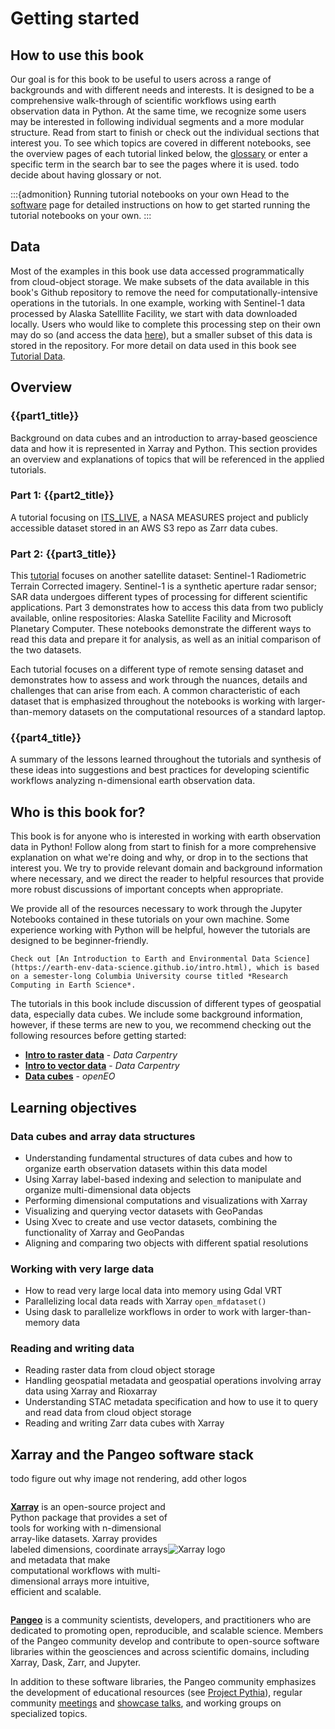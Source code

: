 # Getting started

## How to use this book

Our goal is for this book to be useful to users across a range of backgrounds and with different needs and interests. It is designed to be a comprehensive walk-through of scientific workflows using earth observation data in Python. At the same time, we recognize some users may be interested in following individual segments and a more modular structure. Read from start to finish or check out the individual sections that interest you. To see which topics are covered in different notebooks, see the overview pages of each tutorial linked below, the [glossary](../pt4/glossary.md) or enter a specific term in the search bar to see the pages where it is used. todo decide about having glossary or not.

:::{admonition} Running tutorial notebooks on your own
Head to the [software](software.md) page for detailed instructions on how to get started running the tutorial notebooks on your own.
:::

## Data

Most of the examples in this book use data accessed programmatically from cloud-object storage. We make subsets of the data available in this book's Github repository to remove the need for computationally-intensive operations in the tutorials. In one example, working with Sentinel-1 data processed by Alaska Satelllite Facility, we start with data downloaded locally. Users who would like to complete this processing step on their own may do so (and access the data [here]()), but a smaller subset of this data is stored in the repository. For more detail on data used in this book see [Tutorial Data](../background/tutorial_data.md).


## Overview

### {{part1_title}}
Background on data cubes and an introduction to array-based geoscience data and how it is represented in Xarray and Python. This section provides an overview and explanations of topics that will be referenced in the applied tutorials.

### Part 1: {{part2_title}}
A tutorial focusing on [ITS_LIVE](https://its-live.jpl.nasa.gov/), a NASA MEASURES project and publicly accessible dataset stored in an AWS S3 repo as Zarr data cubes. 

### Part 2: {{part3_title}}
This [tutorial](sentinel1_intro.md) focuses on another satellite dataset: Sentinel-1 Radiometric Terrain Corrected imagery. Sentinel-1 is a synthetic aperture radar sensor; SAR data undergoes different types of processing for different scientific applications. Part 3 demonstrates how to access this data from two publicly available, online respositories: Alaska Satellite Facility and Microsoft Planetary Computer. These notebooks demonstrate the different ways to read this data and prepare it for analysis, as well as an initial comparison of the two datasets. 

Each tutorial focuses on a different type of remote sensing dataset and demonstrates how to assess and work through the nuances, details and challenges that can arise from each. A common characteristic of each dataset that is emphasized throughout the notebooks is working with larger-than-memory datasets on the computational resources of a standard laptop. 

### {{part4_title}}

A summary of the lessons learned throughout the tutorials and synthesis of these ideas into suggestions and best practices for developing scientific workflows analyzing n-dimensional earth observation data. 

## Who is this book for?

This book is for anyone who is interested in working with earth observation data in Python! Follow along from start to finish for a more comprehensive explanation on what we're doing and why, or drop in to the sections that interest you. We try to provide relevant domain and background information where necessary, and we direct the reader to helpful resources that provide more robust discussions of important concepts when appropriate.

We provide all of the resources necessary to work through the Jupyter Notebooks contained in these tutorials on your own machine. Some experience working with Python will be helpful, however the tutorials are designed to be beginner-friendly.

```{admonition} If you'd like a more thorough background on working with geospatial data in Python 
Check out [An Introduction to Earth and Environmental Data Science](https://earth-env-data-science.github.io/intro.html), which is based on a semester-long Columbia University course titled *Research Computing in Earth Science*.
```

The tutorials in this book include discussion of different types of geospatial data, especially data cubes. We include some background information, however, if these terms are new to you, we recommend checking out the following resources before getting started: 

- [**Intro to raster data**](https://datacarpentry.github.io/organization-geospatial/01-intro-raster-data.html#data-structures-raster-and-vector) - *Data Carpentry*
- [**Intro to vector data**](https://datacarpentry.github.io/organization-geospatial/02-intro-vector-data.html#about-vector-data) - *Data Carpentry*
- [**Data cubes**](https://openeo.org/documentation/1.0/datacubes.html#what-are-datacubes) - *openEO*

## Learning objectives

### Data cubes and array data structures
- Understanding fundamental structures of data cubes and how to organize earth observation datasets within this data model
- Using Xarray label-based indexing and selection to manipulate and organize multi-dimensional data objects
- Performing dimensional computations and visualizations with Xarray
- Visualizing and querying vector datasets with GeoPandas
- Using Xvec to create and use vector datasets, combining the functionality of Xarray and GeoPandas 
- Aligning and comparing two objects with different spatial resolutions

### Working with very large data
- How to read very large local data into memory using Gdal VRT 
- Parallelizing local data reads with Xarray `open_mfdataset()`
- Using dask to parallelize workflows in order to work with larger-than-memory data

### Reading and writing data
- Reading raster data from cloud object storage
- Handling geospatial metadata and geospatial operations involving array data using Xarray and Rioxarray
- Understanding STAC metadata specification and how to use it to query and read data from cloud object storage
- Reading and writing Zarr data cubes with Xarray


## Xarray and the Pangeo software stack

todo figure out why image not rendering, add other logos 
<div style="display: flex; align-items: center;">
  <div style="flex: 1;">
    <p><strong><a href="https://xarray.dev/">Xarray</a></strong> is an open-source project and Python package that provides a set of tools for working with n-dimensional array-like datasets. Xarray provides labeled dimensions, coordinate arrays and metadata that make computational workflows with multi-dimensional arrays more intuitive, efficient and scalable.</p>
  </div>
  <div style="flex: 1;">
    <img src="/JOSE_tutorials_submission/book/logos/Xarray_Logo_RGB_Final.svg" alt="Xarray logo" style="max-width: 100%;">
  </div>
</div>

**[Pangeo](https://www.pangeo.io/)** is a community scientists, developers, and practitioners who are dedicated to promoting open, reproducible, and scalable science. Members of the Pangeo community develop and contribute to open-source software libraries within the geosciences and across scientific domains, including Xarray, Dask, Zarr, and Jupyter.

In addition to these software libraries, the Pangeo community emphasizes the development of educational resources (see [Project Pythia](https://foundations.projectpythia.org/landing-page.html)), regular community [meetings](https://www.pangeo.io/meetings) and [showcase talks](https://www.pangeo.io/showcase), and working groups on specialized topics. 
